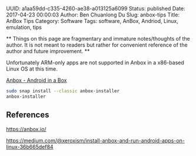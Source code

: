 UUID: a1aa59dd-c335-4260-ae38-a013125a6099
Status: published
Date: 2017-04-23 00:00:03
Author: Ben Chuanlong Du
Slug: anbox-tips
Title: AnBox Tips
Category: Software
Tags: software, AnBox, Andriod, Linux, emulation, tips

**
Things on this page are
fragmentary and immature notes/thoughts of the author.
It is not meant to readers
but rather for convenient reference of the author and future improvement.
**


Unfortunately ARM-only apps are not supported in Anbox in a x86-based Linux OS at this time.

[Anbox - Android in a Box](http://anbox.io/)

```bash
sudo snap install --classic anbox-installer 
anbox-installer 
```

## References


https://anbox.io/

https://medium.com/@xeroxism/install-anbox-and-run-android-apps-on-linux-36b665def84
